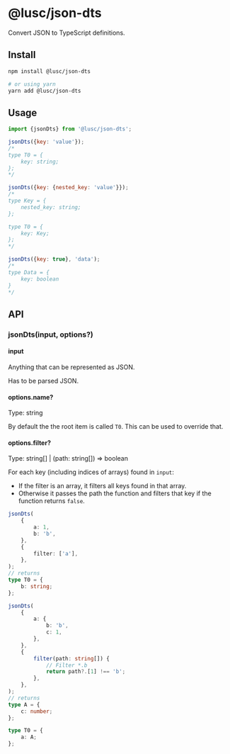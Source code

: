 # @lusc/json-dts

Convert JSON to TypeScript definitions.

## Install

```sh
npm install @lusc/json-dts

# or using yarn
yarn add @lusc/json-dts
```

## Usage

```js
import {jsonDts} from '@lusc/json-dts';

jsonDts({key: 'value'});
/*
type T0 = {
	key: string;
};
*/

jsonDts({key: {nested_key: 'value'}});
/*
type Key = {
	nested_key: string;
};

type T0 = {
	key: Key;
};
*/

jsonDts({key: true}, 'data');
/*
type Data = {
	key: boolean
}
*/
```

## API

### jsonDts(input, options?)

#### input

Anything that can be represented as JSON.

Has to be parsed JSON.

#### options.name?

Type: string

By default the the root item is called `T0`. This can be used to override that.

#### options.filter?

Type: string[] | (path: string[]) => boolean

For each key (including indices of arrays) found in `input`:

- If the filter is an array, it filters all keys found in that array.
- Otherwise it passes the path the function and filters that key if the function returns `false`.

```ts
jsonDts(
	{
		a: 1,
		b: 'b',
	},
	{
		filter: ['a'],
	},
);
// returns
type T0 = {
	b: string;
};

jsonDts(
	{
		a: {
			b: 'b',
			c: 1,
		},
	},
	{
		filter(path: string[]) {
			// Filter *.b
			return path?.[1] !== 'b';
		},
	},
);
// returns
type A = {
	c: number;
};

type T0 = {
	a: A;
};
```
